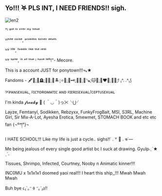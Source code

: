 ## Yo!!!ִ ࣪𖤐 PLS INT, I NEED FRIENDS!! sigh.
![len2](https://github.com/user-attachments/assets/63ce6ce7-544b-4e06-8dc7-33427e29ba5a)

"ᴵ ᵍᵒᵗ ⁱⁿ ᵒᵛᵉʳ ᵐʸ ʰᵉᵃᵈ

ᵂʰⁱᵗᵉ ⁿᵒⁱˢᵉ, ᵖʳᵒᵇˡᵉᵐ ˢᵒˡᵛᵉʳ ᵈᵉᵃᵗʰ

ᴹʸ ˡⁱᶠᵉ, ᶠᵒᵈᵈᵉʳ ˡⁱᵏᵉ ᵗʰᵉ ʳᵉˢᵗ

ᴹʸ ˢᵖⁱᵗᵉ, ⁱˢ ᵃˡˡ ᵗʰᵃᵗ ᴵ ʰᵃᵛᵉ ˡᵉᶠᵗ!"- Mecore.

This is a account JUST for ponytown!!!ᯓ★

Fandoms - 🖋️🎀;🔦🪦;🦊🩷;💭🏝️;⭐🦖;🍷🗝️;👑🍪;🌳🪚;🐱🌈;💚❤️💛;🌿🌂;! ₍^. .^₎⟆

୨ৎᴘᴀɴꜱᴇxᴜᴀʟ, ꜰɪᴄᴛᴏʀᴏᴍᴀᴛɪᴄ ᴀɴᴅ ꜰɪᴇʀɪꜱᴇxᴜᴀʟ/ᴄᴇᴘᴛᴜꜱᴇxᴜᴀʟ

I'm kinda 𝓯𝓻𝓮𝓪𝓴𝔂 👅 ( ＾◡＾)っ✂╰⋃╯

 Layze, Femtanyl, Sodikken, Rebzyxx, FunkyFrogBait, MSI, S3RL, Machine Girl, Sir Mix-A-Lot, Ayesha Erotica, 5mewmet, STOMACH BOOK and etc etc fan {¬ºཀ°}¬
 
 I HATE SCHOOL!!! Like my life is just a cycle.. sighs!!˙ . ꒷ 🍰 . 𖦹˙—

Me being jealous of every single good artist bc I suck at drawing. Gyulp˗ˏˋ★ ˎˊ˗

Tissues, Shrimpo, Infected, Courtney, Nooby n Animatic kinner!!!

INC0MU x 1x1x1x1 doomed yaoi real!!! I heart this ship,,!!! Mwah Mwah Mwah

Buh bye ૮₍´｡ᵔ ꈊ ᵔ｡`₎ა!!

<!--
**Bleh-OuO/Bleh-OuO** is a ✨ _special_ ✨ repository because its `README.md` (this file) appears on your GitHub profile.

Here are some ideas to get you started:

- 🔭 I’m currently working on ...
- 🌱 I’m currently learning ...
- 👯 I’m looking to collaborate on ...
- 🤔 I’m looking for help with ...
- 💬 Ask me about ...
- 📫 How to reach me: ...
- 😄 Pronouns: ...
- ⚡ Fun fact: ...
-->
